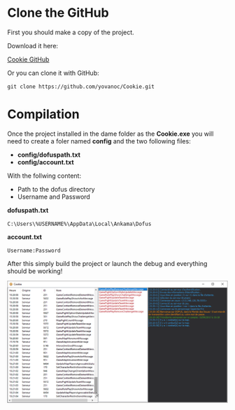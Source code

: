 # Clone the GitHub

First you should make a copy of the project.

Download it here:

[Cookie GitHub](https://github.com/yovanoc/Cookie)

Or you can clone it with GitHub:

```batch
git clone https://github.com/yovanoc/Cookie.git
```

# Compilation

Once the project installed in the dame folder as the **Cookie.exe** you will need to create a foler named **config** and the two following files:

* **config/dofuspath.txt**
* **config/account.txt**

With the follwing content:

* Path to the dofus directory
* Username and Password

**dofuspath.txt**

```
C:\Users\%USERNAME%\AppData\Local\Ankama\Dofus
```

**account.txt**

```
Username:Password
```

After this simply build the project or launch the debug and everything should be working!

![](/assets/af7e7a14a1.png)

